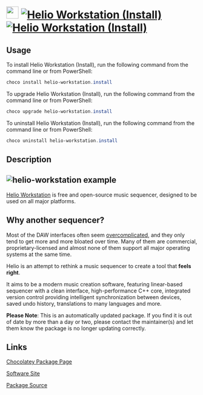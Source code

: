 ﻿# <img src="https://cdn.jsdelivr.net/gh/mkevenaar/chocolatey-packages@04dc5eb5743f7aec66c0fd7a583fe56cb80aa51a/icons/helio-workstation.png" width="32" height="32"/> [![Helio Workstation (Install)](https://img.shields.io/chocolatey/v/helio-workstation.install.svg?label=Helio+Workstation+(Install))](https://chocolatey.org/packages/helio-workstation.install) [![Helio Workstation (Install)](https://img.shields.io/chocolatey/dt/helio-workstation.install.svg)](https://chocolatey.org/packages/helio-workstation.install)

## Usage
To install Helio Workstation (Install), run the following command from the command line or from PowerShell:
```powershell
choco install helio-workstation.install
```

To upgrade Helio Workstation (Install), run the following command from the command line or from PowerShell:
```powershell
choco upgrade helio-workstation.install
```

To uninstall Helio Workstation (Install), run the following command from the command line or from PowerShell:
```powershell
choco uninstall helio-workstation.install
```

## Description
## ![helio-workstation example](https://cdn.jsdelivr.net/gh/helio-fm/helio-workstation@30a8ba6b1ab4d5421887dce9fc0eae77e3c266fc/Resources/screen-v2.png)
[Helio Workstation](https://helio.fm) is free and open-source music sequencer, designed to be used on all major platforms.

## Why another sequencer?

Most of the DAW interfaces often seem [overcomplicated](http://mashable.com/2015/09/18/german-u-boat/), and they only tend to get more and more bloated over time. Many of them are commercial, proprietary-licensed and almost none of them support all major operating systems at the same time.

Helio is an attempt to rethink a music sequencer to create a tool that **feels right**.

It aims to be a modern music creation software, featuring linear-based sequencer with a clean interface, high-performance C++ core, integrated version control providing intelligent synchronization between devices, saved undo history, translations to many languages and more.


**Please Note**: This is an automatically updated package. If you find it is
out of date by more than a day or two, please contact the maintainer(s) and
let them know the package is no longer updating correctly.


## Links
[Chocolatey Package Page](https://chocolatey.org/packages/helio-workstation.install)

[Software Site](https://helio.fm/)

[Package Source](https://github.com/mkevenaar/chocolatey-packages/tree/master/automatic/helio-workstation.install)

